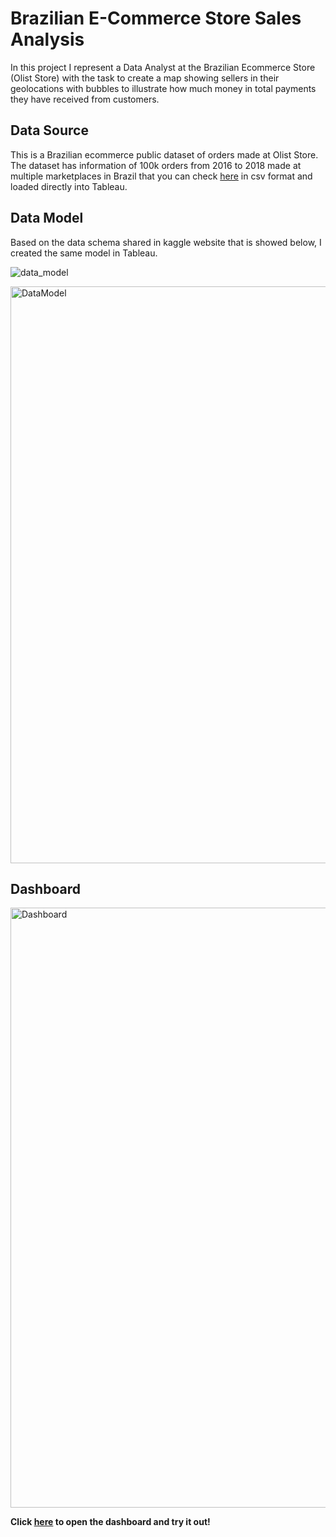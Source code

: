 # Brazilian E-Commerce Store Sales Analysis
In this project I represent a Data Analyst at the Brazilian Ecommerce Store (Olist Store) with the task to create a map showing sellers in their geolocations with bubbles to illustrate how much money in total payments they have received from customers.

## Data Source
This is a Brazilian ecommerce public dataset of orders made at Olist Store. The dataset has information of 100k orders from 2016 to 2018 made at multiple marketplaces in Brazil that you can check [here](https://www.kaggle.com/olistbr/brazilian-ecommerce?select=olist_customers_dataset.csv) in csv format and loaded directly into Tableau.

## Data Model
Based on the data schema shared in kaggle website that is showed below, I created the same model in Tableau.

![data_model](https://i.imgur.com/HRhd2Y0.png)

<img width="923" alt="DataModel" src="https://user-images.githubusercontent.com/61323876/136704315-b738f575-ffcf-43f8-a235-6790e93bf16d.png">

## Dashboard

<img width="960" alt="Dashboard" src="https://user-images.githubusercontent.com/61323876/136705407-71d486e3-dc83-40c2-8203-d1614dcb940e.png">

__Click [here](https://public.tableau.com/app/profile/filipe7270/viz/BrazilianEcomerceStore/Dashboard1?publish=yes) to open the dashboard and try it out!__

